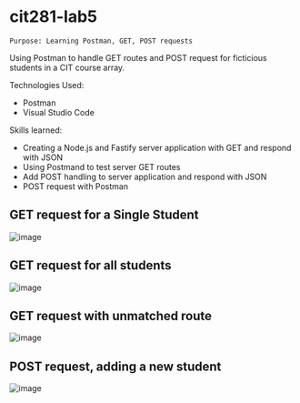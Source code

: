 # cit281-lab5
```
Purpose: Learning Postman, GET, POST requests
```

Using Postman to handle GET routes and POST request for ficticious students in a CIT course array. 

Technologies Used:
- Postman
- Visual Studio Code

Skills learned:
- Creating a Node.js and Fastify server application with GET and respond with JSON
- Using Postmand to test server GET routes
- Add POST handling to server application and respond with JSON
- POST request with Postman 

## GET request for a Single Student
![image](https://user-images.githubusercontent.com/67397853/170889178-bfa38dbf-e55b-4a15-bcef-aed4967170f2.png)

## GET request for all students
![image](https://user-images.githubusercontent.com/67397853/170889207-9e1bfa1a-efb0-48c0-8761-822ecbc55b20.png)

## GET request with unmatched route
![image](https://user-images.githubusercontent.com/67397853/170889219-20a996af-3b2f-44e6-80a1-30c33e5aaf0a.png)

## POST request, adding a new student
![image](https://user-images.githubusercontent.com/67397853/170889230-00c83e3c-5743-4984-821d-344cf4ff3cc6.png)
